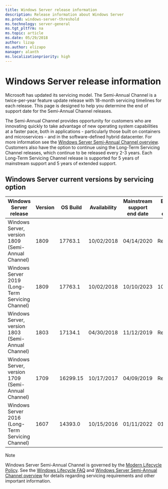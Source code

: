 ```yaml
---
title: Windows Server release information
description: Release information about Windows Server
ms.prod: windows-server-threshold
ms.technology: server-general
ms.tgt_pltfrm: na
ms.topic: article
ms.date: 05/29/2018
author: lizap
ms.author: elizapo
manager: alanth
ms.localizationpriority: high
---
```


# Windows Server release information

Microsoft has updated its servicing model. The Semi-Annual Channel is a twice-per-year feature update release with 18-month servicing timelines for each release. This page is designed to help you determine the end of support date for the Semi-Annual Channel releases.

The Semi-Annual Channel provides opportunity for customers who are innovating quickly to take advantage of new operating system capabilities at a faster pace, both in applications - particularly those built on containers and microservices - and in the software-defined hybrid datacenter. For more information see the [Windows Server Semi-Annual Channel overview](semi-annual-channel-overview.md). Customers also have the option to continue using the Long-Term Servicing Channel releases, which continue to be released every 2-3 years. Each Long-Term Servicing Channel release is supported for 5 years of mainstream support and 5 years of extended support.


## Windows Server current versions by servicing option

| Windows Server release | Version | OS Build | Availability |Mainstream support end date|Extended support end date|
|----------------|---------|----------|----------|---------|----------|
| Windows Server, version 1809 (Semi-Annual Channel) | 1809 | 17763.1 | 10/02/2018 | 04/14/2020 | Review Note |
| Windows Server 2019 (Long-Term Servicing Channel) | 1809 | 17763.1 | 10/02/2018 | 10/10/2023 | 10/10/2028 |
| Windows Server, version 1803 (Semi-Annual Channel) | 1803 | 17134.1 | 04/30/2018 | 11/12/2019 | Review Note |
| Windows Server, version 1709 (Semi-Annual Channel) | 1709 | 16299.15| 10/17/2017 | 04/09/2019 | Review Note |
| Windows Server 2016 (Long-Term Servicing Channel) | 1607 | 14393.0 | 10/15/2016 | 01/11/2022 | 01/11/2027 |

>[!NOTE]
> Windows Server Semi-Annual Channel is governed by the [Modern Lifecycle Policy](https://support.microsoft.com/help/30881). See the [Windows Lifecycle FAQ](https://support.microsoft.com/help/18581/lifecycle-faq-windows-products) and [Windows Server Semi-Annual Channel overview](semi-annual-channel-overview.md) for details regarding servicing requirements and other important information.
